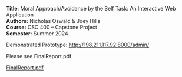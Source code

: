 <strong>Title</strong>: Moral Approach/Avoidance by the Self Task: An Interactive Web Application <br>
<strong>Authors:</strong> Nicholas Oswald & Joey Hills <br>
<strong>Course:</strong> CSC 400 – Capstone Project <br>
<strong>Semester:</strong> Summer 2024 <br>

Demonstrated Prototype: http://198.211.117.92:8000/admin/ <br>

Please see FinalReport.pdf

[FinalReport.pdf](https://github.com/noswaldSCSU/csc-400-project/blob/main/FinalReport.pdf)
